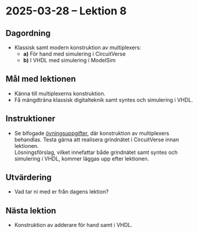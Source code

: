 # 2025-03-28 – Lektion 8

## Dagordning
* Klassisk samt modern konstruktion av multiplexers:
   * **a)** För hand med simulering i CircuitVerse
   * **b)** I VHDL med simulering i ModelSim

## Mål med lektionen
* Känna till multiplexerns konstruktion.
* Få mängdträna klassisk digitalteknik samt syntes och simulering i VHDL.

## Instruktioner
* Se bifogade [övningsuppgifter](./Övningsuppgifter%202025-03-21.pdf), där konstruktion av multiplexers behandlas. 
Testa gärna att realisera grindnätet i CircuitVerse innan lektionen.  
Lösningsförslag, vilket innefattar både grindnätet samt syntes och simulering i VHDL, kommer läggas upp efter lektionen.

## Utvärdering
* Vad tar ni med er från dagens lektion?

## Nästa lektion
* Konstruktion av adderare för hand samt i VHDL.